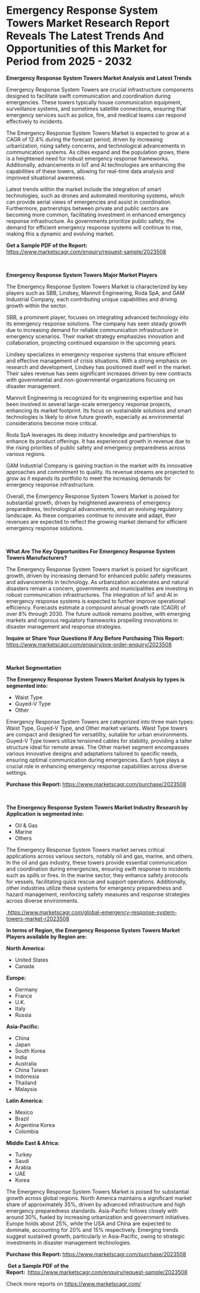 <p><h1>Emergency Response System Towers Market Research Report Reveals The Latest Trends And Opportunities of this Market for Period from 2025 - 2032</h1></p><p><strong>Emergency Response System Towers Market Analysis and Latest Trends</strong></p>
<p><p>Emergency Response System Towers are crucial infrastructure components designed to facilitate swift communication and coordination during emergencies. These towers typically house communication equipment, surveillance systems, and sometimes satellite connections, ensuring that emergency services such as police, fire, and medical teams can respond effectively to incidents.</p><p>The Emergency Response System Towers Market is expected to grow at a CAGR of 12.4% during the forecast period, driven by increasing urbanization, rising safety concerns, and technological advancements in communication systems. As cities expand and the population grows, there is a heightened need for robust emergency response frameworks. Additionally, advancements in IoT and AI technologies are enhancing the capabilities of these towers, allowing for real-time data analysis and improved situational awareness.</p><p>Latest trends within the market include the integration of smart technologies, such as drones and automated monitoring systems, which can provide aerial views of emergencies and assist in coordination. Furthermore, partnerships between private and public sectors are becoming more common, facilitating investment in enhanced emergency response infrastructure. As governments prioritize public safety, the demand for efficient emergency response systems will continue to rise, making this a dynamic and evolving market.</p></p>
<p><strong>Get a Sample PDF of the Report:&nbsp;</strong> <a href="https://www.marketscagr.com/enquiry/request-sample/2023508?utm_campaign=2113&utm_medium=2&utm_source=Github&utm_content=ia&utm_term=29032025&utm_id=emergency-response-system-towers">https://www.marketscagr.com/enquiry/request-sample/2023508</a></p>
<p>&nbsp;</p>
<p><strong>Emergency Response System Towers Major Market Players</strong></p>
<p><p>The Emergency Response System Towers Market is characterized by key players such as SBB, Lindsey, Mannvit Engineering, Roda SpA, and GAM Industrial Company, each contributing unique capabilities and driving growth within the sector.</p><p>SBB, a prominent player, focuses on integrating advanced technology into its emergency response solutions. The company has seen steady growth due to increasing demand for reliable communication infrastructure in emergency scenarios. Their market strategy emphasizes innovation and collaboration, projecting continued expansion in the upcoming years.</p><p>Lindsey specializes in emergency response systems that ensure efficient and effective management of crisis situations. With a strong emphasis on research and development, Lindsey has positioned itself well in the market. Their sales revenue has seen significant increases driven by new contracts with governmental and non-governmental organizations focusing on disaster management.</p><p>Mannvit Engineering is recognized for its engineering expertise and has been involved in several large-scale emergency response projects, enhancing its market footprint. Its focus on sustainable solutions and smart technologies is likely to drive future growth, especially as environmental considerations become more critical.</p><p>Roda SpA leverages its deep industry knowledge and partnerships to enhance its product offerings. It has experienced growth in revenue due to the rising priorities of public safety and emergency preparedness across various regions.</p><p>GAM Industrial Company is gaining traction in the market with its innovative approaches and commitment to quality. Its revenue streams are projected to grow as it expands its portfolio to meet the increasing demands for emergency response infrastructure.</p><p>Overall, the Emergency Response System Towers Market is poised for substantial growth, driven by heightened awareness of emergency preparedness, technological advancements, and an evolving regulatory landscape. As these companies continue to innovate and adapt, their revenues are expected to reflect the growing market demand for efficient emergency response solutions.</p></p>
<p>&nbsp;</p>
<p><strong>What Are The Key Opportunities For Emergency Response System Towers Manufacturers?</strong></p>
<p><p>The Emergency Response System Towers market is poised for significant growth, driven by increasing demand for enhanced public safety measures and advancements in technology. As urbanization accelerates and natural disasters remain a concern, governments and municipalities are investing in robust communication infrastructures. The integration of IoT and AI in emergency response systems is expected to further improve operational efficiency. Forecasts estimate a compound annual growth rate (CAGR) of over 8% through 2030. The future outlook remains positive, with emerging markets and rigorous regulatory frameworks propelling innovations in disaster management and response strategies.</p></p>
<p><strong>Inquire or Share Your Questions If Any Before Purchasing This Report:</strong> <a href="https://www.marketscagr.com/enquiry/pre-order-enquiry/2023508?utm_campaign=2113&utm_medium=2&utm_source=Github&utm_content=ia&utm_term=29032025&utm_id=emergency-response-system-towers">https://www.marketscagr.com/enquiry/pre-order-enquiry/2023508</a></p>
<p>&nbsp;</p>
<p><strong>Market Segmentation</strong></p>
<p><strong>The Emergency Response System Towers Market Analysis by types is segmented into:</strong></p>
<p><ul><li>Waist Type</li><li>Guyed-V Type</li><li>Other</li></ul></p>
<p><p>Emergency Response System Towers are categorized into three main types: Waist Type, Guyed-V Type, and Other market variants. Waist Type towers are compact and designed for versatility, suitable for urban environments. Guyed-V Type towers utilize tensioned cables for stability, providing a taller structure ideal for remote areas. The Other market segment encompasses various innovative designs and adaptations tailored to specific needs, ensuring optimal communication during emergencies. Each type plays a crucial role in enhancing emergency response capabilities across diverse settings.</p></p>
<p><strong>Purchase this Report:&nbsp;</strong><a href="https://www.marketscagr.com/purchase/2023508?utm_campaign=2113&utm_medium=2&utm_source=Github&utm_content=ia&utm_term=29032025&utm_id=emergency-response-system-towers">https://www.marketscagr.com/purchase/2023508</a></p>
<p>&nbsp;</p>
<p><strong>The Emergency Response System Towers Market Industry Research by Application is segmented into:</strong></p>
<p><ul><li>Oil & Gas</li><li>Marine</li><li>Others</li></ul></p>
<p><p>The Emergency Response System Towers market serves critical applications across various sectors, notably oil and gas, marine, and others. In the oil and gas industry, these towers provide essential communication and coordination during emergencies, ensuring swift response to incidents such as spills or fires. In the marine sector, they enhance safety protocols for vessels, facilitating quick rescue and support operations. Additionally, other industries utilize these systems for emergency preparedness and hazard management, reinforcing safety measures and response strategies across diverse environments.</p></p>
<p><a href="https://www.marketscagr.com/global-emergency-response-system-towers-market-r2023508?utm_campaign=2113&utm_medium=2&utm_source=Github&utm_content=ia&utm_term=29032025&utm_id=emergency-response-system-towers">&nbsp;https://www.marketscagr.com/global-emergency-response-system-towers-market-r2023508</a></p>
<p><strong>In terms of Region, the Emergency Response System Towers Market Players available by Region are:</strong></p>
<p>
    <p> <strong> North America: </strong>
        <ul>
            <li>United States</li>
            <li>Canada</li>
        </ul>
        </p> 
    <p> <strong> Europe: </strong>
        <ul>
            <li>Germany</li>
            <li>France</li>
            <li>U.K.</li>
            <li>Italy</li>
            <li>Russia</li>
        </ul>
        </p> 
    <p> <strong> Asia-Pacific: </strong>
        <ul>
            <li>China</li>
            <li>Japan</li>
            <li>South Korea</li>
            <li>India</li>
            <li>Australia</li>
            <li>China Taiwan</li>
            <li>Indonesia</li>
            <li>Thailand</li>
            <li>Malaysia</li>
        </ul>
        </p> 
    <p> <strong> Latin America: </strong>
        <ul>
            <li>Mexico</li>
            <li>Brazil</li>
            <li>Argentina Korea</li>
            <li>Colombia</li>
        </ul>
        </p> 
    <p> <strong> Middle East & Africa: </strong>
        <ul>
            <li>Turkey</li>
            <li>Saudi</li>
            <li>Arabia</li>
            <li>UAE</li>
            <li>Korea</li>
        </ul>
    </p>
    </p>
<p><p>The Emergency Response System Towers Market is poised for substantial growth across global regions. North America maintains a significant market share of approximately 35%, driven by advanced infrastructure and high emergency preparedness standards. Asia-Pacific follows closely with around 30%, fueled by increasing urbanization and government initiatives. Europe holds about 25%, while the USA and China are expected to dominate, accounting for 20% and 15% respectively. Emerging trends suggest sustained growth, particularly in Asia-Pacific, owing to strategic investments in disaster management technologies.</p></p>
<p><strong>Purchase this Report: </strong><a href="https://www.marketscagr.com/purchase/2023508?utm_campaign=2113&utm_medium=2&utm_source=Github&utm_content=ia&utm_term=29032025&utm_id=emergency-response-system-towers">https://www.marketscagr.com/purchase/2023508</a></p>
<p>&nbsp;<strong>Get a Sample PDF of the Report:&nbsp;&nbsp;</strong><a href="https://www.marketscagr.com/enquiry/request-sample/2023508?utm_campaign=2113&utm_medium=2&utm_source=Github&utm_content=ia&utm_term=29032025&utm_id=emergency-response-system-towers">https://www.marketscagr.com/enquiry/request-sample/2023508</a></p>
<p><strong></strong></p>
<p>Check more reports on <a href="https://www.marketscagr.com/?utm_campaign=2113&utm_medium=2&utm_source=Github&utm_content=ia&utm_term=29032025&utm_id=emergency-response-system-towers">https://www.marketscagr.com/</a></p>
